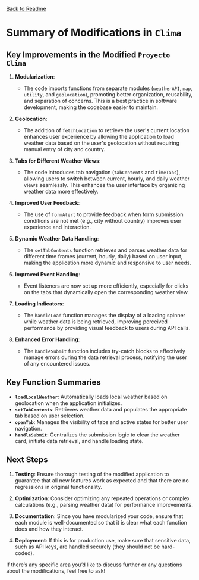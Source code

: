 [Back to Readme](Readme.md)

# Summary of Modifications in `Clima`

## Key Improvements in the Modified `Proyecto Clima`

1. **Modularization**:
    - The code imports functions from separate modules (`weatherAPI`, `map`, `utility`, and `geolocation`), promoting better organization, reusability, and separation of concerns. This is a best practice in software development, making the codebase easier to maintain.

2. **Geolocation**:
    - The addition of `fetchLocation` to retrieve the user's current location enhances user experience by allowing the application to load weather data based on the user's geolocation without requiring manual entry of city and country.

3. **Tabs for Different Weather Views**:
    - The code introduces tab navigation (`tabContents` and `timeTabs`), allowing users to switch between current, hourly, and daily weather views seamlessly. This enhances the user interface by organizing weather data more effectively.

4. **Improved User Feedback**:
    - The use of `formAlert` to provide feedback when form submission conditions are not met (e.g., city without country) improves user experience and interaction.

5. **Dynamic Weather Data Handling**:
    - The `setTabContents` function retrieves and parses weather data for different time frames (current, hourly, daily) based on user input, making the application more dynamic and responsive to user needs.

6. **Improved Event Handling**:
    - Event listeners are now set up more efficiently, especially for clicks on the tabs that dynamically open the corresponding weather view.

7. **Loading Indicators**:
    - The `handleLoad` function manages the display of a loading spinner while weather data is being retrieved, improving perceived performance by providing visual feedback to users during API calls.

8. **Enhanced Error Handling**:
    - The `handleSubmit` function includes try-catch blocks to effectively manage errors during the data retrieval process, notifying the user of any encountered issues.

## Key Function Summaries

- **`loadLocalWeather`**: Automatically loads local weather based on geolocation when the application initializes.
- **`setTabContents`**: Retrieves weather data and populates the appropriate tab based on user selection.
- **`openTab`**: Manages the visibility of tabs and active states for better user navigation.
- **`handleSubmit`**: Centralizes the submission logic to clear the weather card, initiate data retrieval, and handle loading state.

## Next Steps

1. **Testing**: Ensure thorough testing of the modified application to guarantee that all new features work as expected and that there are no regressions in original functionality.

2. **Optimization**: Consider optimizing any repeated operations or complex calculations (e.g., parsing weather data) for performance improvements.

3. **Documentation**: Since you have modularized your code, ensure that each module is well-documented so that it is clear what each function does and how they interact.

4. **Deployment**: If this is for production use, make sure that sensitive data, such as API keys, are handled securely (they should not be hard-coded).

If there’s any specific area you’d like to discuss further or any questions about the modifications, feel free to ask!
